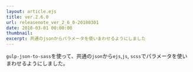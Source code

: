 ```yaml
---
layout: article.ejs
title: ver.2.6.0
url: releasenote_ver_2_6_0-20180301
date: 2018-03-01 00:00:00
thumbnail: 
excerpt: 共通のjsonからパラメータを使いまわせるようにしました
---
```


`gulp-json-to-sass`を使って、共通の`json`から`ejs`,`js`, `scss`でパラメータを使いまわせるようにしました。

